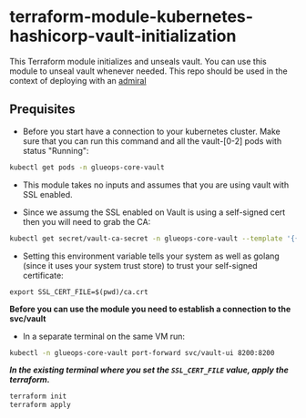 # terraform-module-kubernetes-hashicorp-vault-initialization

This Terraform module initializes and unseals vault. You can use this module to unseal vault whenever needed. This repo should be used in the context of deploying with an [admiral](https://github.com/glueops/admiral)

## Prequisites

- Before you start have a connection to your kubernetes cluster. Make sure that you can run this command and all the vault-[0-2] pods with status "Running":
  
```bash
kubectl get pods -n glueops-core-vault
```

- This module takes no inputs and assumes that you are using vault with SSL enabled.

- Since we assumg the SSL enabled on Vault is using a self-signed cert then you will need to grab the CA:

```bash
kubectl get secret/vault-ca-secret -n glueops-core-vault --template '{{index .data "ca.crt"}}' | base64 --decode > ca.crt
```

- Setting this environment variable tells your system as well as golang (since it uses your system trust store) to trust your self-signed certificate:
  
`export SSL_CERT_FILE=$(pwd)/ca.crt`

**Before you can use the module you need to establish a connection to the svc/vault**

- In a separate terminal on the same VM run:

```bash
kubectl -n glueops-core-vault port-forward svc/vault-ui 8200:8200
```

***In the existing terminal where you set the `SSL_CERT_FILE` value, apply the terraform.***

```bash
terraform init
terraform apply
```
